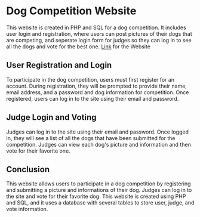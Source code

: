 # Dog Competition Website
This website is created in PHP and SQL for a dog competition. 
It includes user login and registration, where users can post pictures of their dogs that are competing, 
and seperate login form for judges so they can log in to see all the dogs and vote for the best one.
[Link](https://takmicenje.000webhostapp.com/) for the Website

## User Registration and Login
To participate in the dog competition, users must first register for an account. 
During registration, they will be prompted to provide their name, email address, and a password and dog information for competition.
Once registered, users can log in to the site using their email and password.

## Judge Login and Voting
Judges can log in to the site using their email and password. 
Once logged in, they will see a list of all the dogs that have been submitted for the competition. 
Judges can view each dog's picture and information and then vote for their favorite one.

## Conclusion
This website allows users to participate in a dog competition by registering and submitting a picture and informations of their dog. 
Judges can log in to the site and vote for their favorite dog. 
This website is created using PHP and SQL, and it uses a database with several tables to store user, judge, and vote information.
